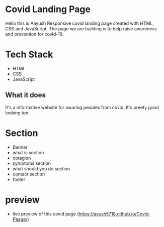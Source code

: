 # Covid Landing Page
Hello this is Aayush 
Responsive covid landing page created with HTML, CSS and JavaScript.
The page we are building is to help raise awareness and prevention for covid-19.



# Tech Stack

- HTML
- CSS
- JavaScript

## What it does
It's a informative website for awaring peoples from covid, It's preety good looking too.

# Section
- Banner
- what is section
- cotagion
- symptoms section
- what should you do section
- contact section
- footer

# preview 
- live preview of this covid page (https://ayush5718.github.io/Covid-Paage/) 
